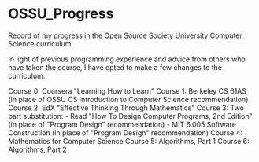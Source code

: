 # OSSU_Progress
Record of my progress in the Open Source Society University Computer Science curriculum

In light of previous programming experience and advice from others who have taken the course, I have opted to make a few changes to the curriculum.

Course 0: Coursera "Learning How to Learn"
Course 1: Berkeley CS 61AS (in place of OSSU CS Introduction to Computer Science recommendation)
Course 2: EdX "Effective Thinking Through Mathematics"
Course 3: 
  Two part substitution:
    - Read "How To Design Computer Programs, 2nd Edition" (in place of "Program Design" recommendation)
    - MIT 6.005 Software Construction (in place of "Program Design" recommendation)
Course 4: Mathematics for Computer Science
Course 5: Algorithms, Part 1
Course 6: Algorithms, Part 2
